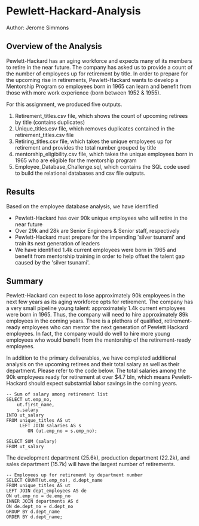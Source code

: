 # Pewlett-Hackard-Analysis
Author: Jerome Simmons

## Overview of the Analysis
Pewlett-Hackard has an aging workforce and expects many of its members to retire in the near future. The company has asked us to provide a count of the number of employees up for retirement by title. In order to prepare for the upcoming rise in retirements, Pewlett-Hackard wants to develop a Mentorship Program so employees born in 1965 can learn and benefit from those with more work experience (born between 1952 & 1955).

For this assignment, we produced five outputs.
1. Retirement_titles.csv file, which shows the count of upcoming retirees by title (contains duplicates)
2. Unique_titles.csv file, which removes duplicates contained in the retirement_titles.csv file
3. Retiring_titles.csv file, which takes the unique employees up for retirement and provides the total number grouped by title
4. mentorship_eligibility.csv file, which takes the unique employees born in 1965 who are eligible for the mentorship program
5. Employee_Database_Challenge.sql, which contains the SQL code used to build the relational databases and csv file outputs.

## Results
Based on the employee database analysis, we have identified
* Pewlett-Hackard has over 90k unique employees who will retire in the near future
* Over 29k and 28k are Senior Engineers & Senior staff, respectively
* Pewlett-Hackard must prepare for the impending 'silver tsunami' and train its next generation of leaders
* We have identified 1.4k current employees were born in 1965 and benefit from mentorship training in order to help offset the talent gap caused by the 'silver tsunami'.

## Summary
Pewlett-Hackard can expect to lose approximately 90k employees in the next few years as its aging workforce opts for retirement. The company has a very small pipeline young talent: approximately 1.4k current employees were born in 1965. Thus, the company will need to hire approximately 89k employees in the coming years. There is a plethora of qualified, retirement-ready employees who can mentor the next generation of Pewlett Hackard employees. In fact, the company would do well to hire more young employees who would benefit from the mentorship of the retirement-ready employees.

In addition to the primary deliverables, we have completed additional analysis on the upcoming retirees and their total salary as well as their department. Please refer to the code below.
The total salaries among the 90k employees ready for retirement at over $4.7 bln, which means Pewlett-Hackard should expect substantial labor savings in the coming years.

```
-- Sum of salary among retirement list
SELECT ut.emp_no,
	ut.first_name,
	s.salary
INTO ut_salary
FROM unique_titles AS ut
	 LEFT JOIN salaries AS s
	 	ON (ut.emp_no = s.emp_no);
		
SELECT SUM (salary)
FROM ut_salary
```

The development department (25.6k), production department (22.2k), and sales department (15.7k) will have the largest number of retirements.
```
-- Employees up for retirement by department number
SELECT COUNT(ut.emp_no), d.dept_name
FROM unique_titles AS ut
LEFT JOIN dept_employees AS de
ON ut.emp_no = de.emp_no
INNER JOIN departments AS d
ON de.dept_no = d.dept_no 
GROUP BY d.dept_name
ORDER BY d.dept_name;
```
